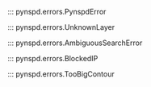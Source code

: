 ::: pynspd.errors.PynspdError

::: pynspd.errors.UnknownLayer

::: pynspd.errors.AmbiguousSearchError

::: pynspd.errors.BlockedIP

::: pynspd.errors.TooBigContour